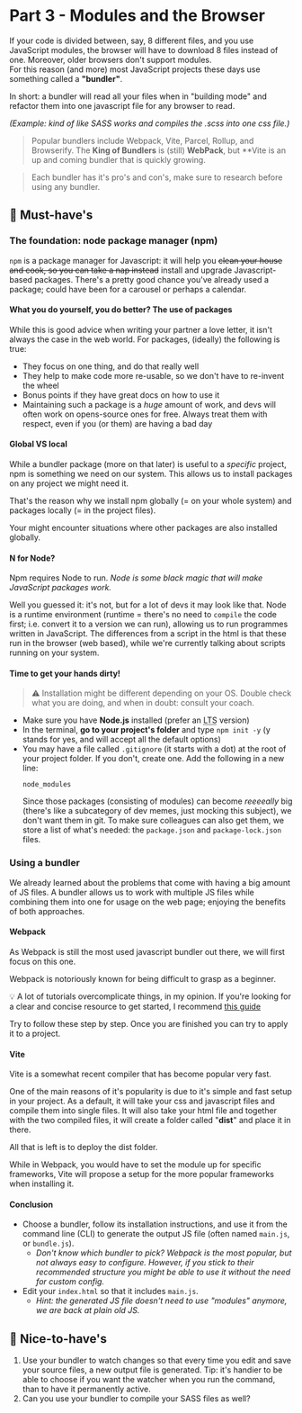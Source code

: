 # Part 3 - Modules and the Browser

If your code is divided between, say, 8 different files, and you use JavaScript modules, the browser will have to download 8 files instead of one. Moreover, older browsers don't support modules.  
For this reason (and more) most JavaScript projects these days use something called a **"bundler"**.

In short: a bundler will read all your files when in "building mode" and refactor them into one javascript file for any browser to read.

_(Example: kind of like SASS works and compiles the .scss into one css file.)_

> Popular bundlers include Webpack, Vite, Parcel, Rollup, and Browserify.
> The **King of Bundlers** is (still) **WebPack**, but **Vite is an up and coming bundler that is quickly growing. 

> Each bundler has it's pro's and con's, make sure to research before using any bundler.

## 🌱 Must-have's

### The foundation: node package manager (npm)

`npm` is a package manager for Javascript: it will help you ~~clean your house and cook, so you can take a nap instead~~ install and upgrade Javascript-based packages. There's a pretty good chance you've already used a package; could have been for a carousel or perhaps a calendar.

#### What you do yourself, you do better? The use of packages

While this is good advice when writing your partner a love letter, it isn't always the case in the web world.
For packages, (ideally) the following is true:

- They focus on one thing, and do that really well
- They help to make code more re-usable, so we don't have to re-invent the wheel
- Bonus points if they have great docs on how to use it
- Maintaining such a package is a *huge* amount of work, and devs will often work on opens-source ones for free. Always treat them with respect, even if you (or them) are having a bad day

#### Global VS local

While a bundler package (more on that later) is useful to a *specific* project, npm is something we need on our system.
This allows us to install packages on any project we might need it.

That's the reason why we install npm globally (= on your whole system) and packages locally (= in the project files).

Your might encounter situations where other packages are also installed globally.

#### N for Node?

Npm requires Node to run. _Node is some black magic that will make JavaScript packages work._

Well you guessed it: it's not, but for a lot of devs it may look like that.
Node is a runtime environment (runtime = there's no need to `compile` the code first; i.e. convert it to a version we can run), allowing us to run programmes written in JavaScript.
The differences from a script in the html is that these run in the browser (web based), while we're currently talking about scripts running on your system.

#### Time to get your hands dirty!

> ⚠️ Installation might be different depending on your OS. Double check what you are doing, and when in doubt: consult your coach.

- Make sure you have **Node.js** installed (prefer an <abbr title="Long Term Support">LTS</abbr> version)
- In the terminal, **go to your project's folder** and type `npm init -y` (y stands for yes, and will accept all the default options)
- You may have a file called `.gitignore` (it starts with a dot) at the root of your project folder. If you don't, create one. Add the following in a new line:
   ```
   node_modules
   ```
   Since those packages (consisting of modules) can become *reeeeally* big (there's like a subcategory of dev memes, just mocking this subject), we don't want them in git. To make sure colleagues can also get them, we store a list of what's needed: the `package.json` and `package-lock.json` files.
   
### Using a bundler

We already learned about the problems that come with having a big amount of JS files.
A bundler allows us to work with multiple JS files while combining them into one for usage on the web page; enjoying the benefits of both approaches.

#### Webpack
As Webpack is still the most used javascript bundler out there, we will first focus on this one.

Webpack is notoriously known for being difficult to grasp as a beginner.

💡 A lot of tutorials overcomplicate things, in my opinion. If you're looking for a clear and concise resource to get started, I recommend [this guide](https://www.sitepoint.com/webpack-beginner-guide/)

Try to follow these step by step. Once you are finished you can try to apply it to a project.

#### Vite
Vite is a somewhat recent compiler that has become popular very fast.

One of the main reasons of it's popularity is due to it's simple and fast setup in your project. As a default, it will take your css and javascript files and compile them into single files. It will also take your html file and together with the two compiled files, it will create a folder called "**dist**" and place it in there.

All that is left is to deploy the dist folder.

While in Webpack, you would have to set the module up for specific frameworks, Vite will propose a setup for the more popular frameworks when installing it.

#### Conclusion

- Choose a bundler, follow its installation instructions, and use it from the command line (CLI) to generate the output JS file (often named `main.js`, or `bundle.js`).
    * _Don't know which bundler to pick? Webpack is the most popular, but not always easy to configure. However, if you stick to their recommended structure you might be able to use it without the need for custom config._
- Edit your `index.html` so that it includes `main.js`.
    * _Hint: the generated JS file doesn't need to use "modules" anymore, we are back at plain old JS._

## 🌼 Nice-to-have's

1. Use your bundler to watch changes so that every time you edit and save your source files, a new output file is generated. Tip: it's handier to be able to choose if you want the watcher when you run the command, than to have it permanently active.
2. Can you use your bundler to compile your SASS files as well?

